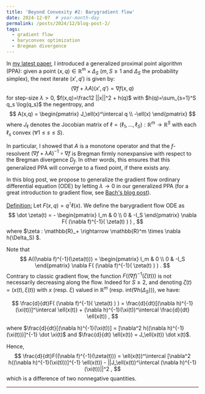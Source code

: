 ```yaml
---
title: 'Beyond Convexity #2: Barygradient flow'
date: 2024-12-07  # year-month-day
permalink: /posts/2024/12/blog-post-2/
tags:
  - gradient flow
  - baryconvex optimization
  - Bregman divergence
---
```


In [my latest paper](https://arxiv.org/pdf/2411.00928), I introduced a generalized proximal point algorithm (PPA): given a point $(x,q) \in \mathbb{R}^m \times \Delta_S$ ($m,S \ge 1$ and $\Delta_S$ the probability simplex), the next iterate $(x',q')$ is given by:
$$
( \nabla f + \lambda A )(x',q') = \nabla f(x,q)
$$
for step-size $\lambda>0$, $f(x,q)=\frac12 ||x||^2 + h(q)$ with $h(q)=\sum_{s=1}^S q_s \log(q_s)$ the negentropy, and
$$
A(x,q) = \begin{pmatrix}
J_\ell(x)^\intercal q \\
-\ell(x)
\end{pmatrix}
$$
where $J_\ell$ denotes the Jocobian matrix of $\ell=(\ell_1,\dots,\ell_S):\mathbb{R}^m \rightarrow \mathbb{R}^S$ with each $\ell_s$ convex ($\forall 1\le s \le S$).

In particular, I showed that $A$ is a monotone operator and that the $f$-resolvent $(\nabla f + \lambda A)^{-1} \circ \nabla f$ is Bregman firmly nonexpansive with respect to the Bregman divergence $D_f$.
In other words, this ensures that this generalized PPA will converge to a fixed point, if there exists any.

In this blog post, we propose to generalize the gradient flow ordinary differential equation (ODE) by letting $\lambda \rightarrow 0$ in our generalized PPA (for a great introduction to gradient flow, see [Bach's blog post](https://francisbach.com/gradient-flows/)).

<u>Definition:</u> Let $F(x,q) = q^\intercal \ell(x)$. We define the barygradient flow ODE as
$$
\dot \zeta(t) = - \begin{pmatrix}
I_m & 0 \\
0 & -I_S
\end{pmatrix} \nabla F( (\nabla f)^{-1}( \zeta(t) ) ) ,
$$
where $\zeta : \mathbb{R}_+ \rightarrow \mathbb{R}^m \times \nabla h(\Delta_S) $.

Note that 
$$
A((\nabla f)^{-1}(\zeta(t))) =
\begin{pmatrix}
I_m & 0 \\
0 & -I_S
\end{pmatrix} \nabla F( (\nabla f)^{-1}( \zeta(t) ) ) .
$$
Contrary to classic gradient flow, the function $F((\nabla f)^{-1}(\zeta(t)))$ is not necessarily decreasing along the flow.
Indeed for $S\ge 2$, and denoting $\zeta(t)=(x(t), \xi(t))$ with $x$ (resp. $\xi$) valued in $\mathbb{R}^m$ (resp. $\text{int}(\nabla h(\Delta_S))$), we have:

$$
\frac{d}{dt}F( (\nabla f)^{-1}( \zeta(t) ) ) = \frac{d}{dt}[(\nabla h)^{-1}(\xi(t))]^\intercal \ell(x(t)) + (\nabla h)^{-1}(\xi(t))^\intercal \frac{d}{dt} \ell(x(t)) ,
$$

where $\frac{d}{dt}[(\nabla h)^{-1}(\xi(t))] = [\nabla^2 h((\nabla h)^{-1}(\xi(t)))]^{-1} \dot \xi(t)$
and $\frac{d}{dt} \ell(x(t)) = J_\ell(x(t)) \dot x(t)$.

Hence,
$$
\frac{d}{dt}F((\nabla f)^{-1}(\zeta(t))) = \ell(x(t))^\intercal [\nabla^2 h((\nabla h)^{-1}(\xi(t)))]^{-1} \ell(x(t)) - ||J_\ell(x(t))^\intercal (\nabla h)^{-1}(\xi(t))||^2 ,
$$
which is a difference of two nonnegative quantities.

------
